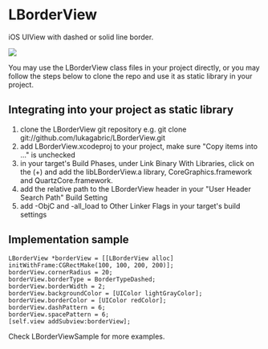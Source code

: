 LBorderView
===========

iOS UIView with dashed or solid line border.

[![](http://lukagabric.com/wp-content/uploads/2012/07/borderScreenShot.png)](http://iphonedev.lukagabric.com/wp-content/uploads/2012/07/borderScreenShot.png)

You may use the LBorderView class files in your project directly, or you may follow the steps below to clone the repo and use it as static library in your project.

Integrating into your project as static library
-----------------------------------------------

1. clone the LBorderView git repository e.g. git clone git://github.com/lukagabric/LBorderView.git
2. add LBorderView.xcodeproj to your project, make sure "Copy items into ..." is unchecked
3. in your target's Build Phases, under Link Binary With Libraries, click on the (+) and add the libLBorderView.a library, CoreGraphics.framework and QuartzCore.framework.
4. add the relative path to the LBorderView header in your "User Header Search Path" Build Setting
5. add -ObjC and -all_load to Other Linker Flags in your target's build settings

Implementation sample
---------------------
    LBorderView *borderView = [[LBorderView alloc] initWithFrame:CGRectMake(100, 100, 200, 200)];
    borderView.cornerRadius = 20;
    borderView.borderType = BorderTypeDashed;
    borderView.borderWidth = 2;
    borderView.backgroundColor = [UIColor lightGrayColor];
    borderView.borderColor = [UIColor redColor];
    borderView.dashPattern = 6;
    borderView.spacePattern = 6;
    [self.view addSubview:borderView];

Check LBorderViewSample for more examples.
